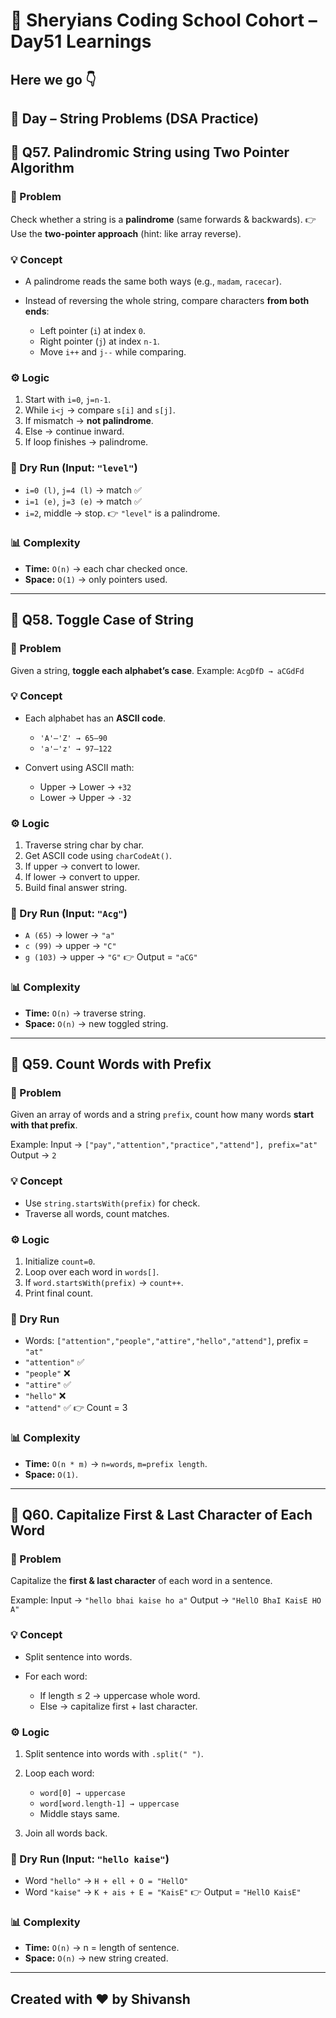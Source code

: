 # 🦁 Sheryians Coding School Cohort – Day51 Learnings



## Here we go 👇


## 📘 Day – String Problems (DSA Practice)


## 🔹 Q57. Palindromic String using Two Pointer Algorithm

### 📝 Problem

Check whether a string is a **palindrome** (same forwards & backwards).
👉 Use the **two-pointer approach** (hint: like array reverse).

### 💡 Concept

* A palindrome reads the same both ways (e.g., `madam`, `racecar`).
* Instead of reversing the whole string, compare characters **from both ends**:

  * Left pointer (`i`) at index `0`.
  * Right pointer (`j`) at index `n-1`.
  * Move `i++` and `j--` while comparing.

### ⚙️ Logic

1. Start with `i=0`, `j=n-1`.
2. While `i<j` → compare `s[i]` and `s[j]`.
3. If mismatch → **not palindrome**.
4. Else → continue inward.
5. If loop finishes → palindrome.

### 🔄 Dry Run (Input: `"level"`)

* `i=0 (l)`, `j=4 (l)` → match ✅
* `i=1 (e)`, `j=3 (e)` → match ✅
* `i=2`, middle → stop.
  👉 `"level"` is a palindrome.

### 📊 Complexity

* **Time:** `O(n)` → each char checked once.
* **Space:** `O(1)` → only pointers used.

---

## 🔹 Q58. Toggle Case of String

### 📝 Problem

Given a string, **toggle each alphabet’s case**.
Example: `AcgDfD → aCGdFd`

### 💡 Concept

* Each alphabet has an **ASCII code**.

  * `'A'–'Z' → 65–90`
  * `'a'–'z' → 97–122`
* Convert using ASCII math:

  * Upper → Lower → `+32`
  * Lower → Upper → `-32`

### ⚙️ Logic

1. Traverse string char by char.
2. Get ASCII code using `charCodeAt()`.
3. If upper → convert to lower.
4. If lower → convert to upper.
5. Build final answer string.

### 🔄 Dry Run (Input: `"Acg"`)

* `A (65)` → lower → `"a"`
* `c (99)` → upper → `"C"`
* `g (103)` → upper → `"G"`
  👉 Output = `"aCG"`

### 📊 Complexity

* **Time:** `O(n)` → traverse string.
* **Space:** `O(n)` → new toggled string.

---

## 🔹 Q59. Count Words with Prefix

### 📝 Problem

Given an array of words and a string `prefix`, count how many words **start with that prefix**.

Example:
Input → `["pay","attention","practice","attend"], prefix="at"`
Output → `2`

### 💡 Concept

* Use `string.startsWith(prefix)` for check.
* Traverse all words, count matches.

### ⚙️ Logic

1. Initialize `count=0`.
2. Loop over each word in `words[]`.
3. If `word.startsWith(prefix)` → `count++`.
4. Print final count.

### 🔄 Dry Run

* Words: `["attention","people","attire","hello","attend"]`, prefix = `"at"`
* `"attention"` ✅
* `"people"` ❌
* `"attire"` ✅
* `"hello"` ❌
* `"attend"` ✅
  👉 Count = 3

### 📊 Complexity

* **Time:** `O(n * m)` → `n=words`, `m=prefix length`.
* **Space:** `O(1)`.

---

## 🔹 Q60. Capitalize First & Last Character of Each Word

### 📝 Problem

Capitalize the **first & last character** of each word in a sentence.

Example:
Input → `"hello bhai kaise ho a"`
Output → `"HellO BhaI KaisE HO A"`

### 💡 Concept

* Split sentence into words.
* For each word:

  * If length ≤ 2 → uppercase whole word.
  * Else → capitalize first + last character.

### ⚙️ Logic

1. Split sentence into words with `.split(" ")`.
2. Loop each word:

   * `word[0] → uppercase`
   * `word[word.length-1] → uppercase`
   * Middle stays same.
3. Join all words back.

### 🔄 Dry Run (Input: `"hello kaise"`)

* Word `"hello"` → `H + ell + O = "HellO"`
* Word `"kaise"` → `K + ais + E = "KaisE"`
  👉 Output = `"HellO KaisE"`

### 📊 Complexity

* **Time:** `O(n)` → n = length of sentence.
* **Space:** `O(n)` → new string created.

---


## Created with ❤️ by Shivansh 